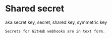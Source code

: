 # Shared secret

aka secret key, secret, shared key, symmetric key

~~~admonish example title="GitHub webhooks"
Secrets for GitHub webhooks are in text form.
~~~
